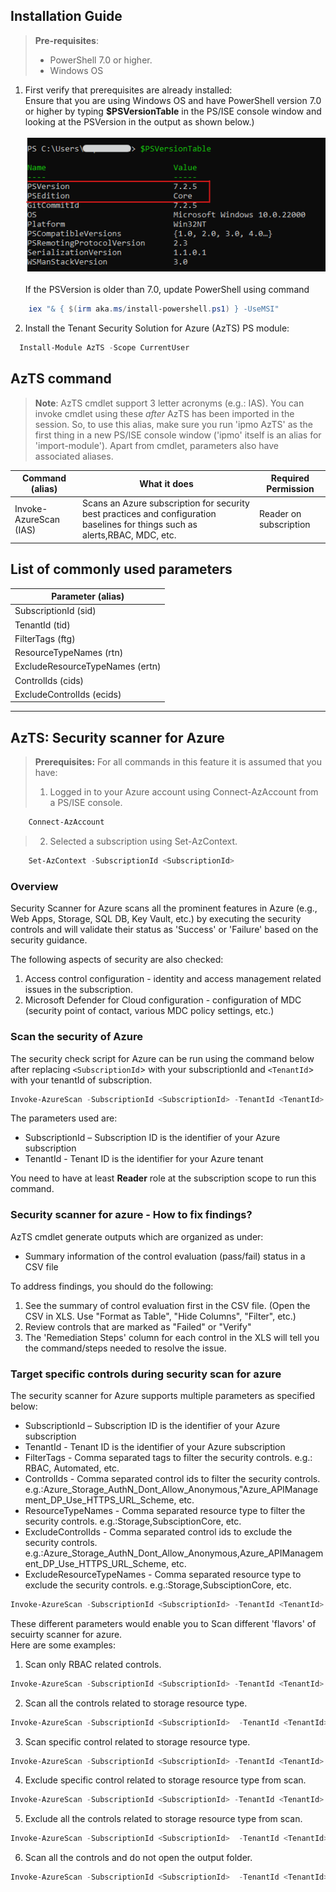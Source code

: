 
## Installation Guide

>**Pre-requisites**:
> - PowerShell 7.0 or higher. 
> - Windows OS
	
1. First verify that prerequisites are already installed:  
    Ensure that you are using Windows OS and have PowerShell version 7.0 or higher by typing **$PSVersionTable** in the PS/ISE console window and looking at the PSVersion in the output as shown below.) 
    <br><br>
 ![PowerShell Version](../Images/09_PS_VERSION.png) 
 <br><br>
 If the PSVersion is older than 7.0, update PowerShell using command     
```Powershell
    iex "& { $(irm aka.ms/install-powershell.ps1) } -UseMSI"
```

2. Install the Tenant Security Solution for Azure (AzTS) PS module:  
	  
```PowerShell
  Install-Module AzTS -Scope CurrentUser
```


## AzTS command

> **Note**: AzTS cmdlet support 3 letter acronyms (e.g.: IAS). You can invoke cmdlet using these *after* AzTS has been imported in the session. So, to use this alias, make sure you run 'ipmo AzTS' as the first thing in a new PS/ISE console window ('ipmo' itself is an alias for 'import-module'). Apart from cmdlet, parameters also have associated aliases.

| Command (alias) | What it does |	Required Permission |
|----|----|-----|
|Invoke-AzureScan (IAS)|Scans an Azure subscription for security best practices and configuration baselines for things such as alerts,RBAC, MDC, etc.|Reader on subscription|



## List of commonly used parameters

| Parameter (alias) |
|-------------------|
|SubscriptionId (sid)|
|TenantId (tid)|
|FilterTags (ftg)|
|ResourceTypeNames (rtn)|
|ExcludeResourceTypeNames (ertn)|
|ControlIds (cids)|
|ExcludeControlIds (ecids)|

----------------------------------------------------------
## AzTS: Security scanner for Azure

>  **Prerequisites:**
> For all commands in this feature it is assumed that you have:
> 1. Logged in to your Azure account using Connect-AzAccount from a PS/ISE console.
```PowerShell
    Connect-AzAccount 
```
> 2. Selected a subscription using Set-AzContext.
```PowerShell
    Set-AzContext -SubscriptionId <SubscriptionId> 
```

### Overview
 
Security Scanner for Azure scans all the prominent features in Azure (e.g., Web Apps, Storage, SQL DB, Key Vault, etc.) by
executing the security controls and will validate their status as 'Success' or 'Failure' based on the security guidance.

The following aspects of security are also checked:
1. Access control configuration - identity and access management related issues in the subscription.
2. Microsoft Defender for Cloud configuration - configuration of MDC (security point of contact, various MDC policy settings, etc.)

### Scan the security of Azure

The security check script for Azure can be run using the command below after replacing `<SubscriptionId`> 
 with your subscriptionId and  `<TenantId`> with your tenantId of subscription.
```PowerShell
Invoke-AzureScan -SubscriptionId <SubscriptionId> -TenantId <TenantId>
```
The parameters used are:
- SubscriptionId – Subscription ID is the identifier of your Azure subscription
- TenantId - Tenant ID is the identifier for your Azure tenant 

You need to have at least **Reader** role at the subscription scope to run this command. 

### Security scanner for azure - How to fix findings?

AzTS cmdlet generate outputs which are organized as under: 
- Summary information of the control evaluation (pass/fail) status in a CSV file

To address findings, you should do the following:
1. See the summary of control evaluation first in the CSV file. (Open the CSV in XLS. Use "Format as Table", "Hide Columns", "Filter", etc.)
2. Review controls that are marked as "Failed" or "Verify"
3. The 'Remediation Steps' column for each control in the XLS will tell you the command/steps needed to resolve the issue.


### Target specific controls during security scan for azure

The security scanner for Azure supports multiple parameters as specified below:
- SubscriptionId – Subscription ID is the identifier of your Azure subscription 
- TenantId - Tenant ID is the identifier of your Azure subscription
- FilterTags  - Comma separated tags to filter the security controls. e.g.: RBAC, Automated, etc.
- ControlIds  - Comma separated control ids to filter the security controls. e.g.:Azure_Storage_AuthN_Dont_Allow_Anonymous,"Azure_APIManagement_DP_Use_HTTPS_URL_Scheme, etc.
- ResourceTypeNames - Comma separated resource type to filter the security controls. e.g.:Storage,SubsciptionCore, etc.
- ExcludeControlIds - Comma separated control ids to exclude the security controls. e.g.:Azure_Storage_AuthN_Dont_Allow_Anonymous,Azure_APIManagement_DP_Use_HTTPS_URL_Scheme, etc.
- ExcludeResourceTypeNames - Comma separated resource type to exclude the security controls. e.g.:Storage,SubsciptionCore, etc.
```PowerShell
Invoke-AzureScan -SubscriptionId <SubscriptionId> -TenantId <TenantId> [-ControlIds <ControlIds>] [-FilterTags <FilterTags>] [-ResourceTypeNames <ResourceTypeNames>] [-ExcludeControlIds <ExcludeControlIds>] [-ExcludeResourceTypeNames <ExcludeResourceTypeNames>] 
```
These different parameters would enable you to Scan different 'flavors' of secuirty scanner for azure.  
Here are some examples:

1. Scan only RBAC related controls.
```PowerShell
Invoke-AzureScan -SubscriptionId <SubscriptionId> -TenantId <TenantId> -FilterTags "RBAC"
``` 
2. Scan all the controls related to storage resource type.
```PowerShell
Invoke-AzureScan -SubscriptionId <SubscriptionId>  -TenantId <TenantId> ResourceTypeNames "Storage"
``` 
3. Scan specific control related to storage resource type. 
```PowerShell
Invoke-AzureScan -SubscriptionId <SubscriptionId> -TenantId <TenantId> -ControlIds Azure_Storage_AuthN_Dont_Allow_Anonymous
``` 
4. Exclude specific control related to storage resource type from scan. 
```PowerShell
Invoke-AzureScan -SubscriptionId <SubscriptionId> -TenantId <TenantId> -ExcludeControlIds Azure_Storage_AuthN_Dont_Allow_Anonymous
``` 
5. Exclude all the controls related to storage resource type from scan.
```PowerShell
Invoke-AzureScan -SubscriptionId <SubscriptionId>  -TenantId <TenantId> -ExcludeResourceTypeNames "Storage"
``` 
6. Scan all the controls and do not open the output folder.
```PowerShell
Invoke-AzureScan -SubscriptionId <SubscriptionId>  -TenantId <TenantId> -DoNotOpenOutputFolder
```
